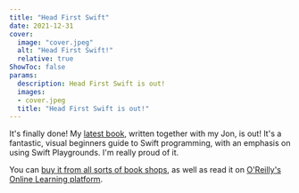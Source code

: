 ```yaml
---
title: "Head First Swift"
date: 2021-12-31
cover:
  image: "cover.jpeg"
  alt: "Head First Swift!"
  relative: true
ShowToc: false
params:
  description: Head First Swift is out!
  images:
  - cover.jpeg
  title: "Head First Swift is out!"
---
```


It's finally done! My [latest book](https://www.oreilly.com/library/view/head-first-swift/9781491923184/), written together with my Jon, is out! It's a fantastic, visual beginners guide to Swift programming, with an emphasis on using Swift Playgrounds. I'm really proud of it.

You can [buy it from all sorts of book shops](https://www.amazon.com/_/dp/1491922850?smid=ATVPDKIKX0DER&_encoding=UTF8&tag=oreilly20-20), as well as read it on [O'Reilly's Online Learning platform](https://www.oreilly.com/library/view/head-first-swift/9781491923184/).